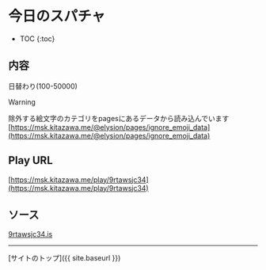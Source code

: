 # 今日のスパチャ

* TOC
{:toc}

## 内容
日替わり(100-50000)

> [!WARNING]
> 除外する絵文字のカテゴリをpagesにあるデータから読み込んでいます
> [https://msk.kitazawa.me/@elysion/pages/ignore_emoji_data](https://msk.kitazawa.me/@elysion/pages/ignore_emoji_data)


## Play URL

[https://msk.kitazawa.me/play/9rtawsjc34](https://msk.kitazawa.me/play/9rtawsjc34)

## ソース

[9rtawsjc34.is](https://github.com/elysion-pre/MisskeyPlay/blob/main/src/kitazawa/9rtawsjc34.is)

----

[サイトのトップ]({{ site.baseurl }})
